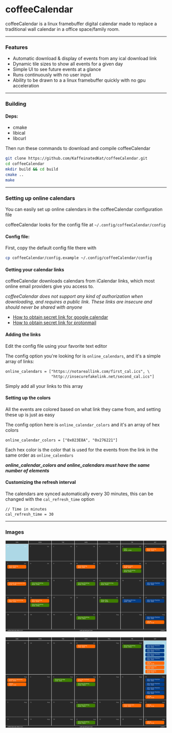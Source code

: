 # coffeeCalendar
coffeeCalendar is a linux framebuffer digital calendar made to replace a traditional wall calendar in a office space/family room.

---
### Features
- Automatic download & display of events from any ical download link
- Dynamic tile sizes to show all events for a given day
- Simple UI to see future events at a glance
- Runs continuously with no user input 
- Ability to be drawn to a a linux framebuffer quickly with no gpu acceleration

---

### Building

#### Deps:
- cmake
- libical
- libcurl

Then run these commands to download and compile coffeeCalendar

```bash
git clone https://github.com/KaffeinatedKat/coffeeCalendar.git
cd coffeeCalendar
mkdir build && cd build
cmake ..
make
```

---

### Setting up online calendars

You can easily set up online calendars in the coffeeCalendar configuration file

coffeeCalendar looks for the config file at `~/.config/coffeeCalendar/config`



#### Config file:

First, copy the default config file there with

```bash
cp coffeeCalendar/config.example ~/.config/coffeeCalendar/config
```

#### Getting your calendar links

coffeeCalendar downloads calendars from iCalendar links, which most online email providers give you access to. 

_coffeeCalendar does not support any kind of authorization when downloading, and requires a public link. These links are insecure and should never be shared with anyone_

- [How to obtain secret link for google calendar](https://support.google.com/calendar/answer/37648?hl=en#zippy=%2Cget-your-calendar-view-only)
- [How to obtain secret link for protonmail](https://proton.me/support/share-calendar-via-link#how-to-share-a-calendar-with-anyone)

#### Adding the links

Edit the config file using your favorite text editor

The config option you're looking for is `online_calendars`, and it's a simple array of links:

```
online_calendars = ["https://notareallink.com/first_cal.ics", \
                    "http://insecurefakelink.net/second_cal.ics"]
```

Simply add all your links to this array

#### Setting up the colors

All the events are colored based on what link they came from, and setting these up is just as easy

The config option here is `online_calendar_colors` and it's an array of hex colors

```
online_calendar_colors = ["0x023E8A", "0x276221"]
```

Each hex color is the color that is used for the events from the link in the same order as `online_calendars`

___online_calendar_colors and online_calendars must have the same number of elements___

#### Customizing the refresh interval

The calendars are synced automatically every 30 minutes, this can be changed with the `cal_refresh_time` option

```
// Time in minutes
cal_refresh_time = 30
```

---

### Images

![coffeeCalendar UI](images/framebuffer_image.png)

![coffeeCalendar with expanded tile sizes to show many events](images/expanded_tiles.png)
